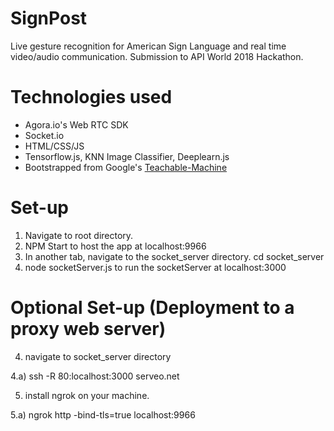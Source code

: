 # SignPost
Live gesture recognition for American Sign Language and real time video/audio communication. Submission to API World 2018 Hackathon.

# Technologies used
- Agora.io's Web RTC SDK
- Socket.io
- HTML/CSS/JS
- Tensorflow.js, KNN Image Classifier, Deeplearn.js
- Bootstrapped from Google's [Teachable-Machine](https://github.com/googlecreativelab/teachable-machine)

# Set-up
1) Navigate to root directory. 
2) NPM Start to host the app at localhost:9966
3) In another tab, navigate to the socket_server directory. cd socket_server
3) node socketServer.js to run the socketServer at localhost:3000

# Optional Set-up (Deployment to a proxy web server)
4) navigate to socket_server directory

4.a) ssh -R 80:localhost:3000 serveo.net

5) install ngrok on your machine.

5.a) ngrok http -bind-tls=true localhost:9966

